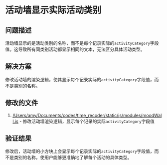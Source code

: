 # 活动墙显示实际活动类别

## 问题描述
活动墙显示的是活动类别的名称，而不是每个记录实际的`activityCategory`字段值。这导致所有同类别活动都显示相同的文本，无法区分具体活动类型。

## 解决方案
修改活动墙的渲染逻辑，使其显示每个记录实际的`activityCategory`字段值，而不是类别的名称。

## 修改的文件
1. [/Users/amy/Documents/codes/time_recoder/static/js/modules/moodWall.js](file:///Users/amy/Documents/codes/time_recoder/static/js/modules/moodWall.js) - 修改活动墙渲染逻辑，显示每个记录的实际`activityCategory`字段值

## 验证结果
修改后，活动墙的小方块上会显示每个记录实际的`activityCategory`字段值，而不是类别的名称，使用户能够更准确地了解每个活动的具体类型。